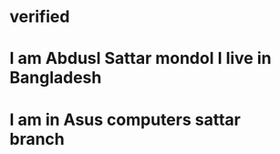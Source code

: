 # verified
# I am Abdusl Sattar mondol I live in Bangladesh 
# I am in Asus computers sattar branch

